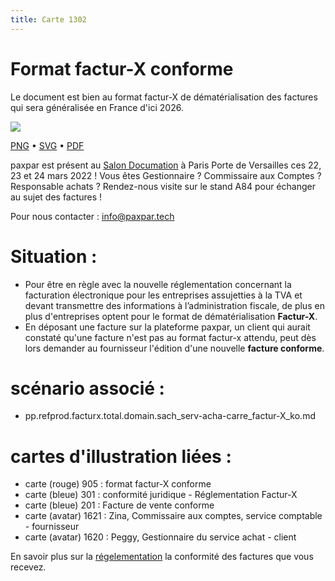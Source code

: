 ```yaml
---
title: Carte 1302
---
```


# Format factur-X conforme

Le document est bien au format factur-X de dématérialisation des factures qui sera généralisée en France d'ici 2026.


![](https://media.paxpar.tech/ludi/card_1302_recto.png)

[PNG](https://media.paxpar.tech/ludi/card_1302_recto.png) • [SVG](https://media.paxpar.tech/ludi/card_1302_recto.svg) • [PDF](https://media.paxpar.tech/ludi/card_1302_recto.pdf)

paxpar est présent au [Salon Documation](https://www.documation.fr/info_societe/527/paxpartech.html) à Paris Porte de Versailles ces 22, 23 et 24 mars 2022 ! Vous êtes Gestionnaire ? Commissaire aux Comptes ? Responsable achats ? Rendez-nous visite sur le stand A84 pour échanger au sujet des factures !

Pour nous contacter : info@paxpar.tech
# Situation :
  - Pour être en règle avec la nouvelle réglementation concernant la facturation électronique pour les entreprises assujetties à la TVA et devant transmettre des informations à l’administration fiscale, de plus en plus d'entreprises optent pour le format de dématérialisation **Factur-X**. 
  - En déposant une facture sur la plateforme paxpar, un client qui aurait constaté qu'une facture n'est pas au format factur-x attendu, peut dès lors demander au fournisseur l'édition d'une nouvelle **facture conforme**.

# scénario associé : 
  - pp.refprod.facturx.total.domain.sach_serv-acha-carre_factur-X_ko.md

# cartes d'illustration liées : 
  - carte (rouge) 905 : format factur-X conforme
  - carte (bleue) 301 : conformité juridique - Réglementation Factur-X
  - carte (bleue) 201 : Facture de vente conforme
  - carte (avatar) 1621 : Zina, Commissaire aux comptes, service comptable - fournisseur
  - carte (avatar) 1620 : Peggy, Gestionnaire du service achat - client 

  En savoir plus sur la [régelementation](https://youtu.be/CNEOzvo2IeA) la conformité des factures que vous recevez.


